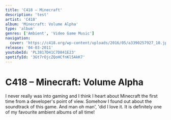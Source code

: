 ```yaml
---
title: 'C418 – Minecraft'
description: 'test'
artist: 'C418'
album: 'Minecraft: Volume Alpha'
type: 'album'
genres: ['Ambient', 'Video Game Music']
navigation:
  cover: 'https://c418.org/wp-content/uploads/2016/05/a3390257927_10.jpg'
release: '04-03-2011'
youtubeId: 'PL3817D41C7D841E23'
spotifyId: '3Gt7rOjcZQoHCfnKl5AkK7'
---
```

<music-genre-list :genres="genres"></music-genre-list>

# C418 – Minecraft: Volume Alpha
I never really was into gaming and I think I heart about Minecraft the first time from a developer's point of view. Somehow I found out about the soundtrack of this game. And man oh man', 'did I love it. It is definitely one of my favourite ambient albums of all time!
